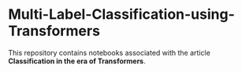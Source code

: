 # Multi-Label-Classification-using-Transformers
This repository contains notebooks associated with the article **Classification in the era of Transformers**. 




